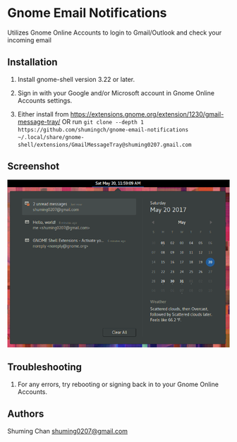 # Gnome Email Notifications

Utilizes Gnome Online Accounts to login to Gmail/Outlook and check your incoming email

## Installation

1. Install gnome-shell version 3.22 or later.

2. Sign in with your Google and/or Microsoft account in Gnome Online Accounts settings.

3. Either install from https://extensions.gnome.org/extension/1230/gmail-message-tray/
OR
run `git clone --depth 1 https://github.com/shumingch/gnome-email-notifications ~/.local/share/gnome-shell/extensions/GmailMessageTray@shuming0207.gmail.com`

## Screenshot

![Gnome Email Notifications](screenshot.png "Gnome Email Notifications")

## Troubleshooting

1. For any errors, try rebooting or signing back in to your Gnome Online Accounts. 

## Authors

Shuming Chan <shuming0207@gmail.com>

